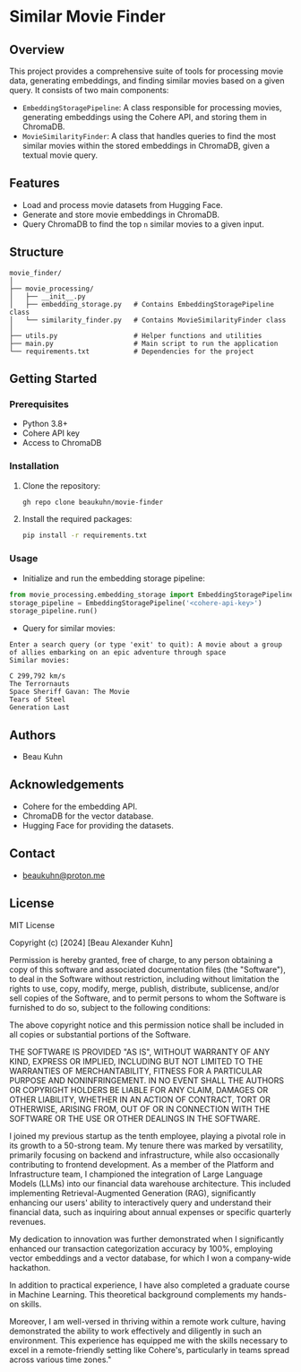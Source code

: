 # Similar Movie Finder

## Overview
This project provides a comprehensive suite of tools for processing movie data, generating embeddings, and finding similar movies based on a given query. It consists of two main components:

- `EmbeddingStoragePipeline`: A class responsible for processing movies, generating embeddings using the Cohere API, and storing them in ChromaDB.
- `MovieSimilarityFinder`: A class that handles queries to find the most similar movies within the stored embeddings in ChromaDB, given a textual movie query.

## Features
- Load and process movie datasets from Hugging Face.
- Generate and store movie embeddings in ChromaDB.
- Query ChromaDB to find the top `n` similar movies to a given input.

## Structure
```
movie_finder/
│
├── movie_processing/
│   ├── __init__.py
│   ├── embedding_storage.py   # Contains EmbeddingStoragePipeline class
│   └── similarity_finder.py   # Contains MovieSimilarityFinder class
│
├── utils.py                   # Helper functions and utilities
├── main.py                    # Main script to run the application
└── requirements.txt           # Dependencies for the project
```

## Getting Started

### Prerequisites
- Python 3.8+
- Cohere API key
- Access to ChromaDB

### Installation
1. Clone the repository:
   ```sh
   gh repo clone beaukuhn/movie-finder
   ```
2. Install the required packages:
    ```sh
    pip install -r requirements.txt
    ```
### Usage
- Initialize and run the embedding storage pipeline:
```python
from movie_processing.embedding_storage import EmbeddingStoragePipeline
storage_pipeline = EmbeddingStoragePipeline('<cohere-api-key>')
storage_pipeline.run()
```
- Query for similar movies:
```
Enter a search query (or type 'exit' to quit): A movie about a group of allies embarking on an epic adventure through space
Similar movies:

C 299,792 km/s
The Terrornauts
Space Sheriff Gavan: The Movie
Tears of Steel
Generation Last
```

## Authors
- Beau Kuhn

## Acknowledgements
- Cohere for the embedding API.
- ChromaDB for the vector database.
- Hugging Face for providing the datasets.

## Contact
- beaukuhn@proton.me

## License
MIT License

Copyright (c) [2024] [Beau Alexander Kuhn]

Permission is hereby granted, free of charge, to any person obtaining a copy
of this software and associated documentation files (the "Software"), to deal
in the Software without restriction, including without limitation the rights
to use, copy, modify, merge, publish, distribute, sublicense, and/or sell
copies of the Software, and to permit persons to whom the Software is
furnished to do so, subject to the following conditions:

The above copyright notice and this permission notice shall be included in all
copies or substantial portions of the Software.

THE SOFTWARE IS PROVIDED "AS IS", WITHOUT WARRANTY OF ANY KIND, EXPRESS OR
IMPLIED, INCLUDING BUT NOT LIMITED TO THE WARRANTIES OF MERCHANTABILITY,
FITNESS FOR A PARTICULAR PURPOSE AND NONINFRINGEMENT. IN NO EVENT SHALL THE
AUTHORS OR COPYRIGHT HOLDERS BE LIABLE FOR ANY CLAIM, DAMAGES OR OTHER
LIABILITY, WHETHER IN AN ACTION OF CONTRACT, TORT OR OTHERWISE, ARISING FROM,
OUT OF OR IN CONNECTION WITH THE SOFTWARE OR THE USE OR OTHER DEALINGS IN THE
SOFTWARE.


I joined my previous startup as the tenth employee, playing a pivotal role in its growth to a 50-strong team. My tenure there was marked by versatility, primarily focusing on backend and infrastructure, while also occasionally contributing to frontend development. As a member of the Platform and Infrastructure team, I championed the integration of Large Language Models (LLMs) into our financial data warehouse architecture. This included implementing Retrieval-Augmented Generation (RAG), significantly enhancing our users' ability to interactively query and understand their financial data, such as inquiring about annual expenses or specific quarterly revenues.

My dedication to innovation was further demonstrated when I significantly enhanced our transaction categorization accuracy by 100%, employing vector embeddings and a vector database, for which I won a company-wide hackathon.

In addition to practical experience, I have also completed a graduate course in Machine Learning. This theoretical background complements my hands-on skills.

Moreover, I am well-versed in thriving within a remote work culture, having demonstrated the ability to work effectively and diligently in such an environment. This experience has equipped me with the skills necessary to excel in a remote-friendly setting like Cohere's, particularly in teams spread across various time zones."
